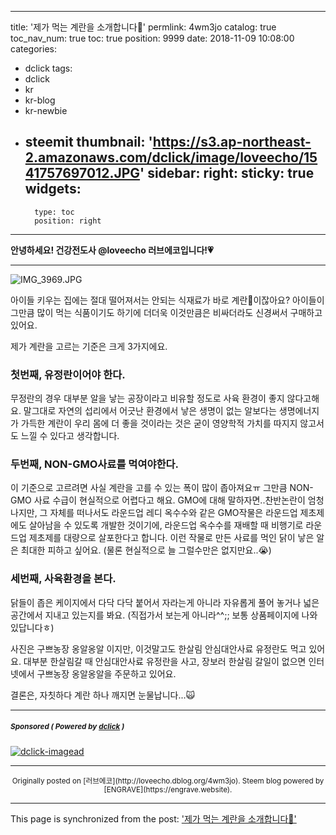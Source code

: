 
---
title: '제가 먹는 계란을 소개합니다🥚'
permlink: 4wm3jo
catalog: true
toc_nav_num: true
toc: true
position: 9999
date: 2018-11-09 10:08:00
categories:
- dclick
tags:
- dclick
- kr
- kr-blog
- kr-newbie
- steemit
thumbnail: 'https://s3.ap-northeast-2.amazonaws.com/dclick/image/loveecho/1541757697012.JPG'
sidebar:
    right:
        sticky: true
widgets:
    -
        type: toc
        position: right
---


**안녕하세요! 건강전도사 @loveecho 러브에코입니다!💗**

---
![IMG_3969.JPG](https://s3.ap-northeast-2.amazonaws.com/dclick/image/loveecho/1541757697012.JPG)


아이들 키우는 집에는 절대 떨어져서는 안되는 식재료가 바로 계란🍳이잖아요? 아이들이 그만큼 많이 먹는 식품이기도 하기에 더더욱 이것만큼은 비싸더라도 신경써서 구매하고 있어요.

제가 계란을 고르는 기준은 크게 3가지에요.

### 첫번째, 유정란이어야 한다.
무정란의 경우 대부분 알을 낳는 공장이라고 비유할 정도로 사육 환경이 좋지 않다고해요. 말그대로 자연의 섭리에서 어긋난 환경에서 낳은 생명이 없는 알보다는 생명에너지가 가득한 계란이 우리 몸에 더 좋을 것이라는 것은 굳이 영양학적 가치를 따지지 않고서도 느낄 수 있다고 생각합니다.

### 두번째, NON-GMO사료를 먹여야한다.
이 기준으로 고르려면 사실 계란을 고를 수 있는 폭이 많이 좁아져요ㅠ 그만큼 NON-GMO 사료 수급이 현실적으로 어렵다고 해요. GMO에 대해 말하자면..찬반논란이 엄청나지만, 그 자체를 떠나서도 라운드업 레디 옥수수와 같은 GMO작물은 라운드업 제초제에도 살아남을 수 있도록 개발한 것이기에, 라운드업 옥수수를 재배할 때 비행기로 라운드업 제초제를 대량으로 살포한다고 합니다. 이런 작물로 만든 사료를 먹인 닭이 낳은 알은 최대한 피하고 싶어요. (물론 현실적으로 늘 그럴수만은 없지만요..😭)

### 세번째, 사육환경을 본다.
닭들이 좁은 케이지에서 다닥 다닥 붙어서 자라는게 아니라 자유롭게 풀어 놓거나 넓은 공간에서 지내고 있는지를 봐요. (직접가서 보는게 아니라^^;; 보통 상품페이지에 나와 있답니다ㅎ)

사진은 구쁘농장 옹알옹알 이지만, 이것말고도 한살림 안심대안사료 유정란도 먹고 있어요. 대부분 한살림갈 때 안심대안사료 유정란을 사고, 장보러 한살림 갈일이 없으면 인터넷에서 구쁘농장 옹알옹알을 주문하고 있어요.

결론은,
자칫하다 계란 하나 깨지면 눈물납니다...🙀

---

#####  <sub> **Sponsored ( Powered by [dclick](https://www.dclick.io) )** </sub>
[![dclick-imagead](https://s3.ap-northeast-2.amazonaws.com/dclick/image/dclick/1540725947960.png)](https://api.dclick.io/v1/c?x=eyJhbGciOiJIUzI1NiIsInR5cCI6IkpXVCJ9.eyJjIjoibG92ZWVjaG8iLCJzIjoiYW5vdGhlci0tMTU0MTU1NjM3NTExNCIsImEiOlsiaS02Il0sInVybCI6Imh0dHA6Ly93d3cueWVzMjQuY29tLzI0L0dvb2RzLzY1NTU5MzcwP0Fjb2RlPTEwMSIsImlhdCI6MTU0MTU1NjM3NSwiZXhwIjoxODU2OTE2Mzc1fQ.IyQ_iXu0OnXpmu0Z5Ni0R7nq_cAKbYesa7-9m8IRmzQ)

***
<center><sup>Originally posted on [러브에코](http://loveecho.dblog.org/4wm3jo). Steem blog powered by [ENGRAVE](https://engrave.website).</sup></center>

- - -

This page is synchronized from the post: ['제가 먹는 계란을 소개합니다🥚'](https://steemit.com/@loveecho/4wm3jo)
